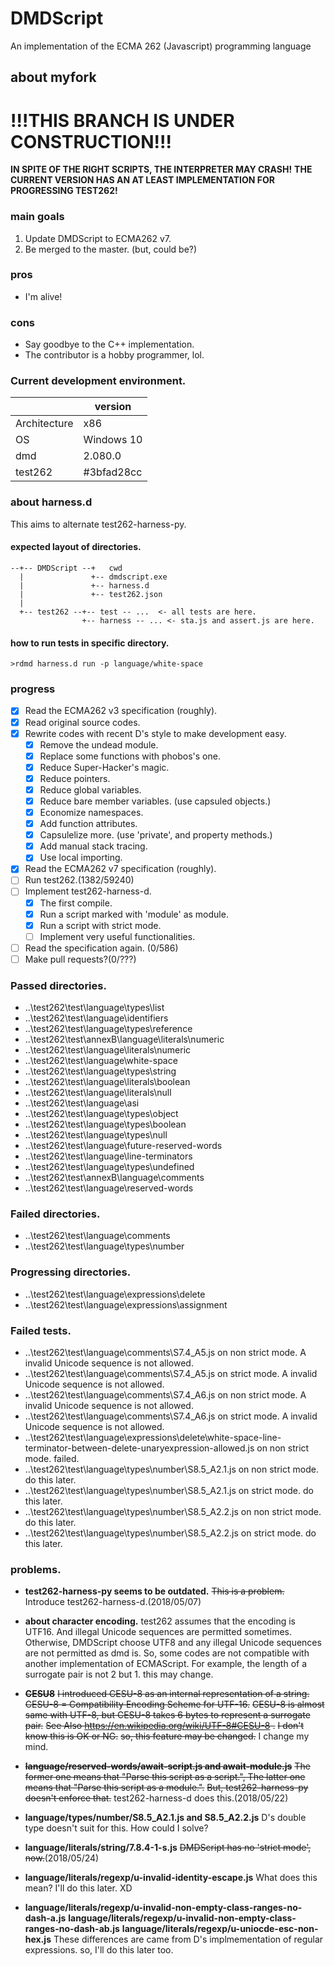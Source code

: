 DMDScript
=========

An implementation of the ECMA 262 (Javascript) programming language


## about myfork

# !!!THIS BRANCH IS UNDER CONSTRUCTION!!!
**IN SPITE OF THE RIGHT SCRIPTS, THE INTERPRETER MAY CRASH!**
**THE CURRENT VERSION HAS AN AT LEAST IMPLEMENTATION FOR PROGRESSING TEST262!**


### main goals
1. Update DMDScript to ECMA262 v7.
2. Be merged to the master. (but, could be?)

### pros
* I'm alive!

### cons
* Say goodbye to the C++ implementation.
* The contributor is a hobby programmer, lol.


### Current development environment.
|              |    version |
| ------------ | ---------- |
| Architecture |        x86 |
| OS           | Windows 10 |
| dmd          |    2.080.0 |
| test262      | #3bfad28cc |

### about harness.d
This aims to alternate test262-harness-py.

#### expected layout of directories.

	--+-- DMDScript --+   cwd
	  |               +-- dmdscript.exe
	  |               +-- harness.d
	  |               +-- test262.json
	  |
	  +-- test262 --+-- test -- ...  <- all tests are here.
	                +-- harness -- ... <- sta.js and assert.js are here.

#### how to run tests in specific directory.
	>rdmd harness.d run -p language/white-space

### progress
* [x] Read the ECMA262 v3 specification (roughly).
* [x] Read original source codes.
* [x] Rewrite codes with recent D's style to make development easy.
    + [x] Remove the undead module.
    + [x] Replace some functions with phobos's one.
    + [x] Reduce Super-Hacker's magic.
    + [x] Reduce pointers.
    + [x] Reduce global variables.
    + [x] Reduce bare member variables. (use capsuled objects.)
    + [x] Economize namespaces.
    + [x] Add function attributes.
    + [x] Capsulelize more. (use 'private', and property methods.)
    + [x] Add manual stack tracing.
    + [x] Use local importing.
* [x] Read the ECMA262 v7 specification (roughly).
* [ ] Run test262.(1382/59240)
* [ ] Implement test262-harness-d.
    + [x] The first compile.
    + [x] Run a script marked with 'module' as module.
    + [x] Run a script with strict mode.
    + [ ] Implement very useful functionalities.
* [ ] Read the specification again. (0/586)
* [ ] Make pull requests?(0/???)

### Passed directories.
* ..\test262\test\language\types\list
* ..\test262\test\language\identifiers
* ..\test262\test\language\types\reference
* ..\test262\test\annexB\language\literals\numeric
* ..\test262\test\language\literals\numeric
* ..\test262\test\language\white-space
* ..\test262\test\language\types\string
* ..\test262\test\language\literals\boolean
* ..\test262\test\language\literals\null
* ..\test262\test\language\asi
* ..\test262\test\language\types\object
* ..\test262\test\language\types\boolean
* ..\test262\test\language\types\null
* ..\test262\test\language\future-reserved-words
* ..\test262\test\language\line-terminators
* ..\test262\test\language\types\undefined
* ..\test262\test\annexB\language\comments
* ..\test262\test\language\reserved-words

### Failed directories.
* ..\test262\test\language\comments
* ..\test262\test\language\types\number

### Progressing directories.
* ..\test262\test\language\expressions\delete
* ..\test262\test\language\expressions\assignment

### Failed tests.
* ..\test262\test\language\comments\S7.4_A5.js on non strict mode.
  A invalid Unicode sequence is not allowed.
* ..\test262\test\language\comments\S7.4_A5.js on strict mode.
  A invalid Unicode sequence is not allowed.
* ..\test262\test\language\comments\S7.4_A6.js on non strict mode.
  A invalid Unicode sequence is not allowed.
* ..\test262\test\language\comments\S7.4_A6.js on strict mode.
  A invalid Unicode sequence is not allowed.
* ..\test262\test\language\expressions\delete\white-space-line-terminator-between-delete-unaryexpression-allowed.js on non strict mode.
  failed.
* ..\test262\test\language\types\number\S8.5_A2.1.js on non strict mode.
  do this later.
* ..\test262\test\language\types\number\S8.5_A2.1.js on strict mode.
  do this later.
* ..\test262\test\language\types\number\S8.5_A2.2.js on non strict mode.
  do this later.
* ..\test262\test\language\types\number\S8.5_A2.2.js on strict mode.
  do this later.

### problems.
* __test262-harness-py seems to be outdated.__
  ~~This is a problem.~~
  Introduce test262-harness-d.(2018/05/07)

* __about character encoding.__
  test262 assumes that the encoding is UTF16. And illegal Unicode sequences are permitted sometimes.
  Otherwise, DMDScript choose UTF8 and any illegal Unicode sequences are not permitted as dmd is.
  So, some codes are not compatible with another implementation of ECMAScript.
  For example, the length of a surrogate pair is not 2 but 1.
  this may change.

* ~~__CESU8__~~
  ~~I introduced CESU-8 as an internal representation of a string.~~
  ~~CESU-8 = Compatibility Encoding Scheme for UTF-16.~~
  ~~CESU-8 is almost same with UTF-8, but CESU-8 takes 6 bytes to represent a surrogate pair.~~
  ~~See Also https://en.wikipedia.org/wiki/UTF-8#CESU-8 .~~
  ~~I don't know this is OK or NG.~~
  ~~so, this feature may be changed.~~
  I change my mind.

* ~~__language/reserved-words/await-script.js and await-module.js__~~
  ~~The former one means that "Parse this script as a script.", The latter one means that "Parse this script as a module.".~~
  ~~But, test262-harness-py doesn't enforce that.~~
  test262-harness-d does this.(2018/05/22)

* __language/types/number/S8.5_A2.1.js and S8.5_A2.2.js__
  D's double type doesn't suit for this. How could I solve?

* __language/literals/string/7.8.4-1-s.js__
  ~~DMDScript has no 'strict mode', now.~~(2018/05/24)

* __language/literals/regexp/u-invalid-identity-escape.js__
  What does this mean? I'll do this later. XD

* __language/literals/regexp/u-invalid-non-empty-class-ranges-no-dash-a.js__
  __language/literals/regexp/u-invalid-non-empty-class-ranges-no-dash-ab.js__
  __language/literals/regexp/u-uniocde-esc-non-hex.js__
  These differences are came from D's implmementation of regular expressions.
  so, I'll do this later too.
